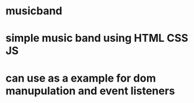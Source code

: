 # musicband
# simple music band using HTML CSS JS 
# can use as a example for dom manupulation and event listeners 
